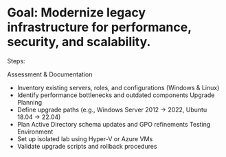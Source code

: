 # Goal: Modernize legacy infrastructure for performance, security, and scalability.
Steps:

Assessment & Documentation
- Inventory existing servers, roles, and configurations (Windows & Linux)
- Identify performance bottlenecks and outdated components
Upgrade Planning
- Define upgrade paths (e.g., Windows Server 2012 → 2022, Ubuntu 18.04 → 22.04)
- Plan Active Directory schema updates and GPO refinements
Testing Environment
- Set up isolated lab using Hyper-V or Azure VMs
- Validate upgrade scripts and rollback procedures

